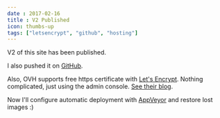 ```yaml
---
date : 2017-02-16
title : V2 Published
icon: thumbs-up
tags: ["letsencrypt", "github", "hosting"]
---
```

V2 of this site has been published.

I also pushed it on [GitHub](https://github.com/tomap/tpi2.eu).

Also, OVH supports free https certificate with [Let's Encrypt](https://letsencrypt.org/). Nothing complicated, just using the admin console. [See their blog](https://www.ovh.co.uk/news/articles/a2224.ovh-your-free-ssl-certificates-via-lets-encrypt).

Now I'll configure automatic deployment with [AppVeyor](https://www.appveyor.com/) and restore lost images :)

